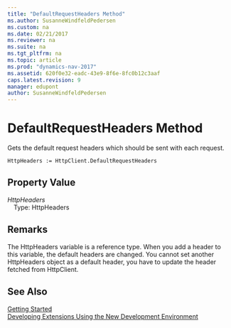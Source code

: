 ```yaml
---
title: "DefaultRequestHeaders Method"
ms.author: SusanneWindfeldPedersen
ms.custom: na
ms.date: 02/21/2017
ms.reviewer: na
ms.suite: na
ms.tgt_pltfrm: na
ms.topic: article
ms.prod: "dynamics-nav-2017"
ms.assetid: 620f0e32-eadc-43e9-8f6e-8fc0b12c3aaf
caps.latest.revision: 9
manager: edupont
author: SusanneWindfeldPedersen
---
```


# DefaultRequestHeaders Method
Gets the default request headers which should be sent with each request.

```
HttpHeaders := HttpClient.DefaultRequestHeaders
```

## Property Value
*HttpHeaders*  
&emsp;Type: HttpHeaders

## Remarks
The HttpHeaders variable is a reference type. When you add a header to this variable, the default headers are changed.
You cannot set another HttpHeaders object as a default header, you have to update the header fetched from HttpClient.

## See Also
[Getting Started](devenv-get-started.md)  
[Developing Extensions Using the New Development Environment](devenv-dev-overview.md)
